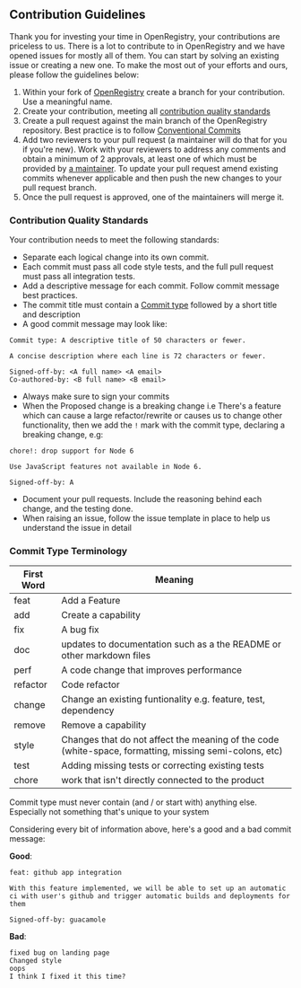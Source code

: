 ## Contribution Guidelines

Thank you for investing your time in OpenRegistry, your contributions are priceless to us.
There is a lot to contribute to in OpenRegistry and we have opened issues for mostly all of them.
You can start by solving an existing issue or creating a new one.
To make the most out of your efforts and ours, please follow the guidelines below:

1. Within your fork of [OpenRegistry](https://github.com/containerish/OpenRegistry) create a branch for your contribution. Use a meaningful name.
2. Create your contribution, meeting all [contribution quality standards](#contribution-quality-standards)
3. Create a pull request against the main branch of the OpenRegistry repository. Best practice is to follow [Conventional Commits](https://www.conventionalcommits.org/en/v1.0.0/)
4. Add two reviewers to your pull request (a maintainer will do that for you if you're new). Work with your reviewers to address any comments and obtain a minimum of 2 approvals, at least one of which must be provided by [a maintainer](https://github.com/containerish/OpenRegistry/blob/main/MAINTAINERS.md). To update your pull request amend existing commits whenever applicable and then push the new changes to your pull request branch.
5. Once the pull request is approved, one of the maintainers will merge it.

### Contribution Quality Standards

Your contribution needs to meet the following standards:

- Separate each logical change into its own commit.
- Each commit must pass all code style tests, and the full pull request must pass all integration tests.
- Add a descriptive message for each commit. Follow commit message best practices.
- The commit title must contain a [Commit type](#commit-type-terminology) followed by a short title and description
- A good commit message may look like:

```
Commit type: A descriptive title of 50 characters or fewer.

A concise description where each line is 72 characters or fewer.

Signed-off-by: <A full name> <A email>
Co-authored-by: <B full name> <B email>
```

- Always make sure to sign your commits
- When the Proposed change is a breaking change i.e There's a feature which can cause a large refactor/rewrite or causes us to change other functionality, then we add the ```!``` mark with the commit type, declaring a breaking change, e.g:

```
chore!: drop support for Node 6

Use JavaScript features not available in Node 6.

Signed-off-by: A
```

- Document your pull requests. Include the reasoning behind each change, and the testing done.
- When raising an issue, follow the issue template in place to help us understand the issue in detail

### Commit Type Terminology

| First Word | Meaning                                                                                                |
| ---------- | ------------------------------------------------------------------------------------------------------ |
| feat       | Add a Feature                                                                                          |
| add        | Create a capability                                                                                    |
| fix        | A bug fix                                                                                              |
| doc        | updates to documentation such as a the README or other markdown files                                  |
| perf       | A code change that improves performance                                                                |
| refactor   | Code refactor                                                                                          |
| change     | Change an existing funtionality e.g. feature, test, dependency                                         |
| remove     | Remove a capability                                                                                    |
| style      | Changes that do not affect the meaning of the code (white-space, formatting, missing semi-colons, etc) |
| test       | Adding missing tests or correcting existing tests                                                      |
| chore      | work that isn't directly connected to the product                                                      |

Commit type must never contain (and / or start with) anything else. Especially not something that's unique to your system

Considering every bit of information above, here's a good and a bad commit message:

**Good**:
```
feat: github app integration

With this feature implemented, we will be able to set up an automatic ci with user's github and trigger automatic builds and deployments for them

Signed-off-by: guacamole
```
**Bad**:
```
fixed bug on landing page
Changed style
oops
I think I fixed it this time?
```
